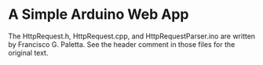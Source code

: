 # A Simple Arduino Web App

The HttpRequest.h, HttpRequest.cpp, and HttpRequestParser.ino are written by Francisco G. Paletta.  See the header comment in those files for the original text.
